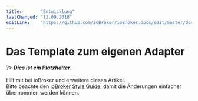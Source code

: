 ```yaml
---
title:       "Entwicklung"
lastChanged: "13.09.2018"
editLink:    "https://github.com/ioBroker/ioBroker.docs/edit/master/docs/developer/adaptertemplate.md"
---
```


# Das Template zum eigenen Adapter

?> ***Dies ist ein Platzhalter***. 
   <br><br>
   Hilf mit bei ioBroker und erweitere diesen Artikel.  
   Bitte beachte den [ioBroker Style Guide](appendix/style_guide), 
   damit die Änderungen einfacher übernommen werden können.
